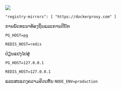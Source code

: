 ![](https://pub-b8db533c86124200a9d799bf3ba88099.r2.dev/2023/03/wbhiRD1.webp)

```
"registry-mirrors": [ "https://dockerproxy.com" ]
```

ການພັດທະນາທ້ອງຖິ່ນແລະການດີບັກ

```
PG_HOST=pg

REDIS_HOST=redis
```

ປ່ຽນ​ແປງ​ໄປ​ສູ່

```
PG_HOST=127.0.0.1

REDIS_HOST=127.0.0.1

```

ແລະສະແດງຄວາມຄິດເຫັນ `NODE_ENV=production`